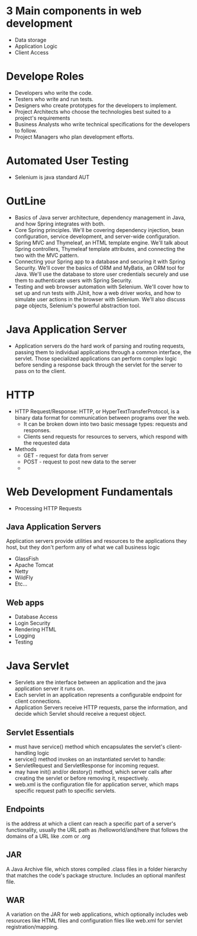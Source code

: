 # 3 Main components in web development
- Data storage
- Application Logic
- Client Access

# Develope Roles
- Developers who write the code.
- Testers who write and run tests.
- Designers who create prototypes for the developers to implement.
- Project Architects who choose the technologies best suited to a project's requirements
- Business Analysts who write technical specifications for the developers to follow.
- Project Managers who plan development efforts.

# Automated User Testing
- Selenium is java standard AUT

# OutLine
- Basics of Java server architecture, dependency management in Java, and how Spring integrates with both.
- Core Spring principles. We'll be covering dependency injection, bean configuration, service development, and server-wide configuration.
- Spring MVC and Thymeleaf, an HTML template engine. We'll talk about Spring controllers, Thymeleaf template attributes, and connecting the two with the MVC pattern.
- Connecting your Spring app to a database and securing it with Spring Security. We'll cover the basics of ORM and MyBatis, an ORM tool for Java. We'll use the database to store user credentials securely and use them to authenticate users with Spring Security.
- Testing and web browser automation with Selenium. We'll cover how to set up and run tests with JUnit, how a web driver works, and how to simulate user actions in the browser with Selenium. We'll also discuss page objects, Selenium's powerful abstraction tool.

# Java Application Server
 - Application servers do the hard work of parsing and routing requests, passing them to individual applications through a common interface, the servlet. Those specialized applications can perform complex logic before sending a response back through the servlet for the server to pass on to the client.

# HTTP
- HTTP Request/Response: HTTP, or HyperTextTransferProtocol, is a binary data format for communication between programs over the web. 
  - It can be broken down into two basic message types: requests and responses. 
  - Clients send requests for resources to servers, which respond with the requested data
- Methods
  - GET - request for data from server
  - POST - request to post new data to the server
  - 
  
# Web Development Fundamentals 
- Processing HTTP Requests

## Java Application Servers
Application servers provide utilities and resources to the applications they host, but they don't perform any of what we call business logic
- GlassFish
- Apache Tomcat
- Netty
- WildFly
- Etc...

## Web apps
- Database Access
- Login Security
- Rendering HTML
- Logging
- Testing

# Java Servlet
- Servlets are the interface between an application and the java application server it  runs on. 
- Each servlet in an application represents a configurable endpoint for client connections. 
- Application Servers receive HTTP requests, parse the information, and decide which Servlet should receive a request object.

## Servlet Essentials
- must have service() method which encapsulates the servlet's client-handling logic
 - service() method invokes on an instantiated servlet to handle:
  - ServletRequest and ServletResponse for incoming request. 
- may have init() and/or destory() method, which server calls after creating the servlet or before removing it, respectively. 
- web.xml is the configuration file for application server, which maps specific request path to specific servlets. 

## Endpoints
is the address at which a client can reach a specific part of a server's functionality, usually the URL path as /helloworld/and/here that follows the domains of a URL like .com or .org

## JAR
A Java Archive file, which stores compiled .class files in a folder hierarchy that matches the code's package structure. Includes an optional manifest file.

## WAR
A variation on the JAR for web applications, which optionally includes web resources like HTML files and configuration files like web.xml for servlet registration/mapping.


